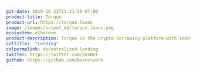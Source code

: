 ```yaml
---
git-date: 2019-10-23T11:21:50-07:00
product-title: Torque
product-url: https://torque.loans
image: /images/output_md/torque.loans.png
ecosystem: ethereum
product-description: Torque is the crypto borrowing platform with indefinite-term loans and fixed interest rates.
coltitle:  "Lending"
colpermalink: decentralized-lending
twitter: https://twitter.com/b0xNet
github: https://github.com/bzxnetwork
---
```

